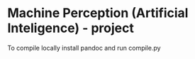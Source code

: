 # Machine Perception (Artificial Inteligence) - project

To compile locally install pandoc and run compile.py

